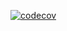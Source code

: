 [![codecov](https://codecov.io/gh/thijsjanzen/seals/graph/badge.svg?token=cTvOjkQV6t)](https://codecov.io/gh/thijsjanzen/seals)
